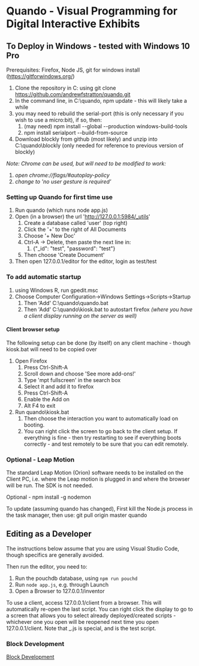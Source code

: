 # Quando - Visual Programming for Digital Interactive Exhibits

## To Deploy in Windows - tested with Windows 10 Pro

Prerequisites: Firefox, Node JS, git for windows install (https://gitforwindows.org/)



1. Clone the repository in C: using git clone https://github.com/andrewfstratton/quando.git
2. In the command line, in C:\quando, npm update - this will likely take a while
3. you may need to rebuild the serial-port (this is only necessary if you wish to use a micro:bit), if so, then:
    1. (may need) npm install --global --production windows-build-tools
    2. npm install serialport --build-from-source
4. Download blockly from github (most likely) and unzip into C:\quando\blockly (only needed for reference to previous version of blockly)

_Note: Chrome can be used, but will need to be modified to work:_

1. _open chrome://flags/#autoplay-policy_
2. _change to 'no user gesture is required'_

### Setting up Quando for first time use

1. Run quando (which runs node app.js)
2. Open (in a browser) the url 'http://127.0.0.1:5984/_utils'
    1. Create a database called 'user' (top right)
    2. Click the '+' to the right of All Documents
    3. Choose '+ New Doc'
    4. Ctrl-A -> Delete, then paste the next line in:
        1. {"_id": "test", "password": "test"}
    5. Then choose 'Create Document'
3. Then open 127.0.0.1/editor for the editor, login as test/test

### To add automatic startup
1. using Windows R, run gpedit.msc
2. Choose Computer Configuration->Windows Settings->Scripts->Startup
    1. Then 'Add' C:\quando\quando.bat
    2. Then 'Add' C:\quando\kiosk.bat to autostart firefox *(where you have a client display running on the server as well)*
#### Client browser setup
The following setup can be done (by itself) on any client machine - though kiosk.bat will need to be copied over

1. Open Firefox
    1. Press Ctrl-Shift-A
    2. Scroll down and choose 'See more add-ons!'
    3. Type 'mpt fullscreen' in the search box
    4. Select it and add it to firefox
    5. Press Ctrl-Shift-A
    6. Enable the Add on
    7. Alt F4 to exit
2. Run quando\kiosk.bat
    1. Then choose the interaction you want to automatically load on booting.
    2. You can right click the screen to go back to the client setup.
If everything is fine - then try restarting to see if everything boots correctly - and test remotely to be sure that you can edit remotely.

### Optional - Leap Motion
The standard Leap Motion (Orion) software needs to be installed on the Client PC, i.e. where the Leap motion is plugged in and where the browser will be run. The SDK is not needed.

Optional - npm install -g nodemon

To update (assuming quando has changed), First kill the Node.js process in the task manager,
then use:
git pull origin master
quando

## Editing as a Developer

The instructions below assume that you are using Visual Studio Code, though specifics are generally avoided.

Then run the editor, you need to:
1. Run the pouchdb database, using `npm run pouchd`
2. Run `node app.js`, e.g. through Launch
3. Open a Browser to 127.0.0.1/inventor

To use a client, access 127.0.0.1/client from a browser. This will automatically re-open the last script. You can right click the display to go to a screen that allows you to select already deployed/created scripts - whichever one you open will be reopened next time you open 127.0.0.1/client. Note that _.js is special, and is the test script.

### Block Development

[Block Development](inventor/README.md)